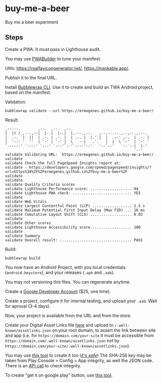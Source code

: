 # buy-me-a-beer
Buy me a beer experiment

## Steps

Create a PWA. It must pass in Lighthouse audit.

You may use [PWABuilder](https://www.pwabuilder.com/) to tune your manifest.

Utils: https://realfavicongenerator.net/, https://maskable.app/.

Publish it to the final URL.

Install [Bubblewrap CLI](https://github.com/GoogleChromeLabs/bubblewrap/tree/main/packages/cli). Use it to create and build an TWA Android project, based on the manifest.

Validation: 
```
bubblewrap validate --url https://ermogenes.github.io/buy-me-a-beer/
```

Result:
```
,-----.        ,--.  ,--.  ,--.
|  |) /_,--.,--|  |-.|  |-.|  |,---.,--.   ,--,--.--.,--,--.,---.
|  .-.  |  ||  | .-. | .-. |  | .-. |  |.'.|  |  .--' ,-.  | .-. |
|  '--' '  ''  | `-' | `-' |  \   --|   .'.   |  |  \ '-'  | '-' '
`------' `----' `---' `---'`--'`----'--'   '--`--'   `--`--|  |-'
                                                           `--'
validate Validating URL:  https://ermogenes.github.io/buy-me-a-beer/
validate
validate Check the full PageSpeed Insights report at:
validate - https://developers.google.com/speed/pagespeed/insights/?url=https%3A%2F%2Fermogenes.github.io%2Fbuy-me-a-beer%2F
validate
validate
validate Quality Criteria scores
validate Lighthouse Performance score: ................... 94
validate Lighthouse PWA check: ........................... YES
validate
validate Web Vitals
validate Largest Contentful Paint (LCP) .................. 2.5 s
validate Maximum Potential First Input Delay (Max FID) ... 16 ms
validate Cumulative Layout Shift (CLS) ................... 0.03
validate
validate Other scores
validate Lighthouse Accessibility score................... 100
validate
validate Summary
validate Overall result: ................................. PASS
```

Build:

```
bubblewrap build
```

You now have an Android Project, with you local credentials (`android.keystore`), and your releases (`.apk` and `.aab`).

You may not versioning this files. You can regenerate anytime.

Create a [Google Developer Account](https://play.google.com/intl/pt-BR/console/about/) ($25, one time).

Create a project, configure it for internal testing, and upload your `.aab`. Wait for aproval (3-4 days).

Now, your project is available from the URL and from the store.

Create your Digital Asset Links file [here](https://developers.google.com/digital-asset-links/tools/generator) and upload to `/.well-known/assetlinks.json` on your root domain, to assert the link between site and app (i.e. for `https://domain.com/your-site` it must be accessible from `https://domain.com/.well-known/assetlinks.json` not by `https://domain.com/your-site/.well-known/assetlinks.json`).

 You may use [this tool](https://play.google.com/store/apps/details?id=dev.conn.assetlinkstool) to create it too ([_it's safe_](https://web.dev/using-a-pwa-in-your-android-app/)) The SHA-256 key may be taken from Play Console > Config > App integrity, as well the JSON code. There is an [API call](https://developer.android.com/training/app-links/verify-site-associations#test-dal-files) to check integrity.

To create "get it on google play" button, use [this tool](https://play.google.com/intl/en_us/badges/).